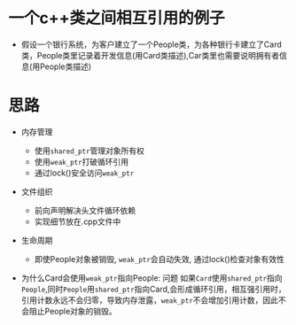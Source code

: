 # 一个c++类之间相互引用的例子

- 假设一个银行系统，为客户建立了一个People类，为各种银行卡建立了Card类，People类里记录着开发信息(用Card类描述),Car类里也需要说明拥有者信息(用People类描述)


# 思路

- 内存管理
    - 使用`shared_ptr`管理对象所有权
    - 使用`weak_ptr`打破循环引用
    - 通过lock()安全访问`weak_ptr`

- 文件组织
    - 前向声明解决头文件循环依赖
    - 实现细节放在.cpp文件中

- 生命周期
    - 即使People对象被销毁, `weak_ptr`会自动失效, 通过lock()检查对象有效性

- 为什么Card会使用`weak_ptr`指向People:
问题 如果`Card`使用`shared_ptr`指向`People`,同时`People`用`shared_ptr`指向Card,会形成循环引用，相互强引用时，引用计数永远不会归零，导致内存泄露，`weak_ptr`不会增加引用计数，因此不会阻止People对象的销毁。
